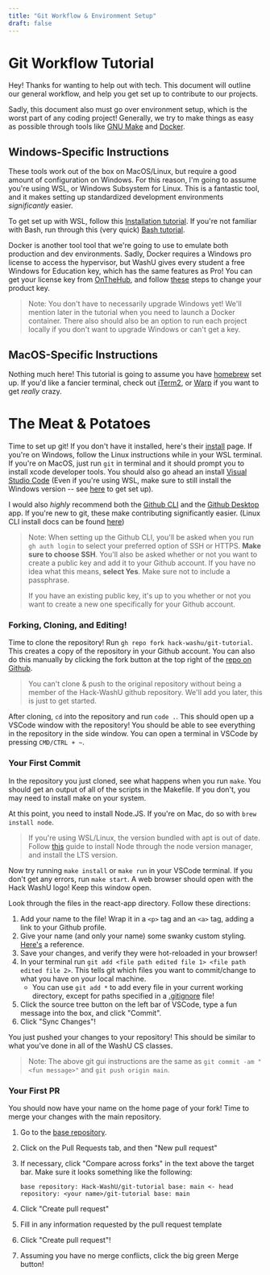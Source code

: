 ```yaml
---
title: "Git Workflow & Environment Setup"
draft: false
---
```


# Git Workflow Tutorial

Hey! Thanks for wanting to help out with tech. This document will outline our general workflow, and help you get set up to contribute to our projects.

Sadly, this document also must go over environment setup, which is the worst part of any coding project! Generally, we try to make things as easy as possible through tools like [GNU Make](https://www.gnu.org/software/make/) and [Docker](https://www.docker.com/).

## Windows-Specific Instructions

These tools work out of the box on MacOS/Linux, but require a good amount of configuration on Windows. For this reason, I'm going to assume you're using WSL, or Windows Subsystem for Linux. This is a fantastic tool, and it makes setting up standardized development environments *significantly* easier.

To get set up with WSL, follow this [Installation tutorial](https://learn.microsoft.com/en-us/windows/wsl/setup/environment). If you're not familiar with Bash, run through this (very quick) [Bash tutorial](https://learn.microsoft.com/en-us/windows/wsl/tutorials/linux).

Docker is another tool tool that we're going to use to emulate both production and dev environments. Sadly, Docker requires a Windows pro license to access the hypervisor, but WashU gives every student a free Windows for Education key, which has the same features as Pro! You can get your license key from [OnTheHub](https://wustl.onthehub.com/WebStore/OfferingDetails.aspx?o=32f87f43-c83a-e511-940f-b8ca3a5db7a1), and follow [these](https://support.microsoft.com/en-us/windows/upgrade-windows-home-to-windows-pro-ef34d520-e73f-3198-c525-d1a218cc2818) steps to change your product key.

> Note: You don't have to necessarily upgrade Windows yet! We'll mention later in the tutorial when you need to launch a Docker container. There also should also be an option to run each project locally if you don't want to upgrade Windows or can't get a key.

## MacOS-Specific Instructions

Nothing much here! This tutorial is going to assume you have [homebrew](https://brew.sh/) set up. If you'd like a fancier terminal, check out [iTerm2](https://iterm2.com/), or [Warp](https://www.warp.dev/) if you want to get *really* crazy.

# The Meat & Potatoes

Time to set up git! If you don't have it installed, here's their [install](https://git-scm.com/book/en/v2/Getting-Started-Installing-Git) page. If you're on Windows, follow the Linux instructions while in your WSL terminal. If you're on MacOS, just run `git` in terminal and it should prompt you to install xcode developer tools. You should also go ahead an install [Visual Studio Code](https://code.visualstudio.com/) (Even if you're using WSL, make sure to still install the Windows version -- see [here](https://learn.microsoft.com/en-us/windows/wsl/tutorials/wsl-vscode) to get set up).

I would also *highly* recommend both the [Github CLI](https://cli.github.com/) and the [Github Desktop](https://desktop.github.com/) app. If you're new to git, these make contributing significantly easier. (Linux CLI install docs can be found [here](https://github.com/cli/cli/blob/trunk/docs/install_linux.md))

> Note: When setting up the Github CLI, you'll be asked when you run `gh auth login` to select your preferred option of SSH or HTTPS. **Make sure to choose SSH**. You'll also be asked whether or not you want to create a public key and add it to your Github account. If you have no idea what this means, **select Yes**. Make sure not to include a passphrase.
>
> If you have an existing public key, it's up to you whether or not you want to create a new one specifically for your Github account.

### Forking, Cloning, and Editing!

Time to clone the repository! Run `gh repo fork hack-washu/git-tutorial`. This creates a copy of the repository in your Github account. You can also do this manually by clicking the fork button at the top right of the [repo on Github](https://github.com/Hack-WashU/git-tutorial).

> You can't clone & push to the original repository without being a member of the Hack-WashU github repository. We'll add you later, this is just to get started.

After cloning, `cd` into the repository and run `code .`. This should open up a VSCode window with the repository! You should be able to see everything in the repository in the side window. You can open a terminal in VSCode by pressing `CMD/CTRL + ~`.

### Your First Commit

In the repository you just cloned, see what happens when you run `make`. You should get an output of all of the scripts in the Makefile. If you don't, you may need to install make on your system.

At this point, you need to install Node.JS. If you're on Mac, do so with `brew install node`.

> If you're using WSL/Linux, the version bundled with apt is out of date. Follow [this](https://learn.microsoft.com/en-us/windows/dev-environment/javascript/nodejs-on-wsl#install-nvm-nodejs-and-npm) guide to install Node through the node version manager, and install the LTS version.

Now try running `make install` or `make run` in your VSCode terminal. If you don't get any errors, run `make start`. A web browser should open with the Hack WashU logo! Keep this window open.

Look through the files in the react-app directory. Follow these directions:

1. Add your name to the file! Wrap it in a `<p>` tag and an `<a>` tag, adding a link to your Github profile.
2. Give your name (and only your name) some swanky custom styling. [Here's](https://www.w3schools.com/cssref/index.php) a reference.
3. Save your changes, and verify they were hot-reloaded in your browser!
4. In your terminal run `git add <file path edited file 1> <file path edited file 2>`. This tells git which files you want to commit/change to what you have on your local machine. 
    - You can use `git add *` to add every file in your current working directory, except for paths specified in a [.gitignore](https://github.com/Hack-WashU/general-website/blob/main/.gitignore) file!
5. Click the source tree button on the left bar of VSCode, type a fun message into the box, and click "Commit".
6. Click "Sync Changes"!

You just pushed your changes to your repository! This should be similar to what you've done in all of the WashU CS classes.

> Note: The above git gui instructions are the same as `git commit -am "<fun message>"` and `git push origin main`.

### Your First PR

You should now have your name on the home page of your fork! Time to merge your changes with the main repository.

1. Go to the [base repository](https://github.com/hack-washu/git-tutorial).
2. Click on the Pull Requests tab, and then "New pull request"
3. If necessary, click "Compare across forks" in the text above the target bar. Make sure it looks something like the following:
    
    `base repository: Hack-WashU/git-tutorial base: main <- head repository: <your name>/git-tutorial base: main`
4. Click "Create pull request"
5. Fill in any information requested by the pull request template
6. Click "Create pull request"!
7. Assuming you have no merge conflicts, click the big green Merge button!
